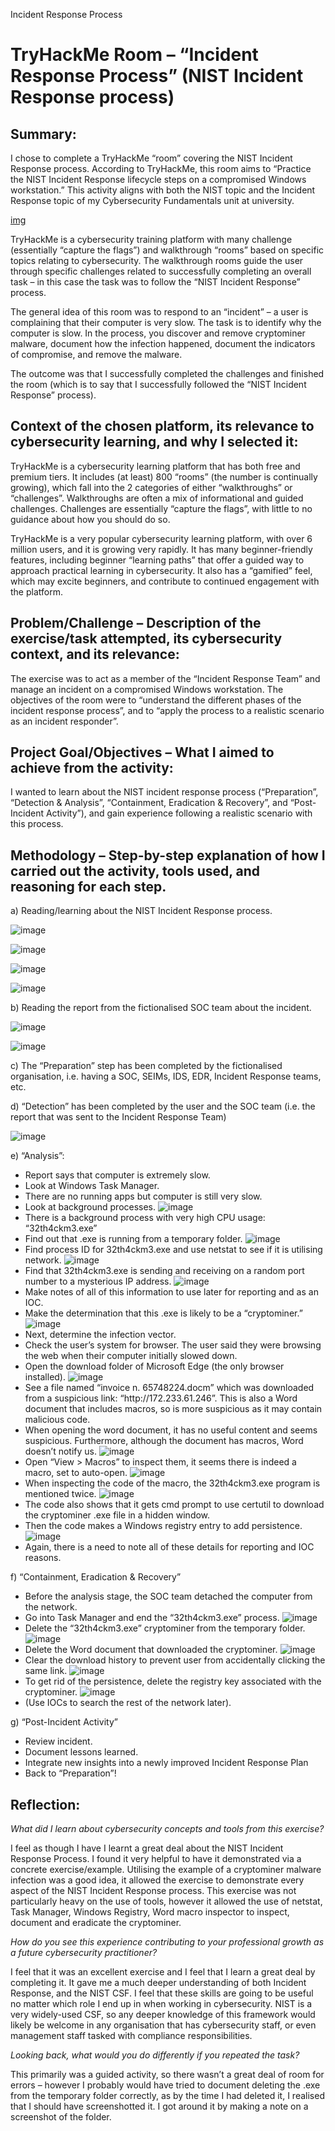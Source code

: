
Incident Response Process

<h1>TryHackMe Room – “Incident Response Process” (NIST Incident Response process)</h1>

<h2>Summary:</h2>

I chose to complete a TryHackMe “room” covering the NIST Incident Response process. According to TryHackMe, this room aims to “Practice the NIST Incident Response lifecycle steps on a compromised Windows workstation.”
This activity aligns with both the NIST topic and the Incident Response topic of my Cybersecurity Fundamentals unit at university.

[img](001.jpg)

TryHackMe is a cybersecurity training platform with many challenge (essentially “capture the flags”) and walkthrough “rooms” based on specific topics relating to cybersecurity. The walkthrough rooms guide the user through specific challenges related to successfully completing an overall task – in this case the task was to follow the “NIST Incident Response” process.

The general idea of this room was to respond to an “incident” – a user is complaining that their computer is very slow. The task is to identify why the computer is slow. In the process, you discover and remove cryptominer malware, document how the infection happened, document the indicators of compromise, and remove the malware.

The outcome was that I successfully completed the challenges and finished the room (which is to say that I successfully followed the “NIST Incident Response” process).


<h2>Context of the chosen platform, its relevance to cybersecurity learning, and why I selected it:</h2>

TryHackMe is a cybersecurity learning platform that has both free and premium tiers. It includes (at least) 800 “rooms” (the number is continually growing), which fall into the 2 categories of either “walkthroughs” or “challenges”. Walkthroughs are often a mix of informational and guided challenges. Challenges are essentially “capture the flags”, with little to no guidance about how you should do so.

TryHackMe is a very popular cybersecurity learning platform, with over 6 million users, and it is growing very rapidly. It has many beginner-friendly features, including beginner “learning paths” that offer a guided way to approach practical learning in cybersecurity. It also has a “gamified” feel, which may excite beginners, and contribute to continued engagement with the platform.


<h2>Problem/Challenge – Description of the exercise/task attempted, its cybersecurity context, and its relevance:</h2>

The exercise was to act as a member of the “Incident Response Team” and manage an incident on a compromised Windows workstation. The objectives of the room were to “understand the different phases of the incident response process”, and to “apply the process to a realistic scenario as an incident responder”.


<h2>Project Goal/Objectives – What I aimed to achieve from the activity:</h2>

I wanted to learn about the NIST incident response process (“Preparation”, “Detection & Analysis”, “Containment, Eradication & Recovery”, and “Post-Incident Activity”), and gain experience following a realistic scenario with this process.


<h2>Methodology – Step-by-step explanation of how I carried out the activity, tools used, and reasoning for each step.</h2>

a)	Reading/learning about the NIST Incident Response process.

![image](https://github.com/nathanus-maximus/nathanus-maximus.github.io/blob/assets/004.jpg)

![image](https://github.com/nathanus-maximus/nathanus-maximus.github.io/blob/assets/005.jpg)

![image](https://github.com/nathanus-maximus/nathanus-maximus.github.io/blob/assets/006.jpg)

![image](https://github.com/nathanus-maximus/nathanus-maximus.github.io/blob/assets/007.jpg)

b)	Reading the report from the fictionalised SOC team about the incident.

![image](https://github.com/nathanus-maximus/nathanus-maximus.github.io/blob/assets/008.jpg)

![image](https://github.com/nathanus-maximus/nathanus-maximus.github.io/blob/assets/009.jpg)

c)	The “Preparation” step has been completed by the fictionalised organisation, i.e. having a SOC, SEIMs, IDS, EDR, Incident Response teams, etc.

d)	“Detection” has been completed by the user and the SOC team (i.e. the report that was sent to the Incident Response Team)

![image](https://github.com/nathanus-maximus/nathanus-maximus.github.io/blob/assets/010.jpg)

e)	“Analysis”:

* Report says that computer is extremely slow.
* Look at Windows Task Manager.
* There are no running apps but computer is still very slow.
* Look at background processes.
  ![image](https://github.com/nathanus-maximus/nathanus-maximus.github.io/blob/assets/013.jpg)
* There is a background process with very high CPU usage: “32th4ckm3.exe”
* Find out that .exe is running from a temporary folder.
  ![image](https://github.com/nathanus-maximus/nathanus-maximus.github.io/blob/assets/015.jpg)
* Find process ID for 32th4ckm3.exe and use netstat to see if it is utilising network.
  ![image](https://github.com/nathanus-maximus/nathanus-maximus.github.io/blob/assets/016.jpg)
* Find that 32th4ckm3.exe is sending and receiving on a random port number to a mysterious IP address.
  ![image](https://github.com/nathanus-maximus/nathanus-maximus.github.io/blob/assets/018.jpg)
* Make notes of all of this information to use later for reporting and as an IOC.
* Make the determination that this .exe is likely to be a “cryptominer.”
  ![image](https://github.com/nathanus-maximus/nathanus-maximus.github.io/blob/assets/019.jpg)
* Next, determine the infection vector.
* Check the user’s system for browser. The user said they were browsing the web when their computer initially slowed down.
* Open the download folder of Microsoft Edge (the only browser installed).
  ![image](https://github.com/nathanus-maximus/nathanus-maximus.github.io/blob/assets/022.jpg)
* See a file named “invoice n. 65748224.docm” which was downloaded from a suspicious link: “ht<span>tp://</span>172.233.61.246”. This is also a Word document that includes macros, so is more suspicious as it may contain malicious code.
* When opening the word document, it has no useful content and seems suspicious. Furthermore, although the document has macros, Word doesn’t notify us.
  ![image](https://github.com/nathanus-maximus/nathanus-maximus.github.io/blob/assets/025.jpg)
* Open “View > Macros” to inspect them, it seems there is indeed a macro, set to auto-open.
  ![image](https://github.com/nathanus-maximus/nathanus-maximus.github.io/blob/assets/026.jpg)
* When inspecting the code of the macro, the 32th4ckm3.exe program is mentioned twice.
  ![image](https://github.com/nathanus-maximus/nathanus-maximus.github.io/blob/assets/027.jpg)
* The code also shows that it gets cmd prompt to use certutil to download the cryptominer .exe file in a hidden window.
* Then the code makes a Windows registry entry to add persistence.
  ![image](https://github.com/nathanus-maximus/nathanus-maximus.github.io/blob/assets/031.jpg)
* Again, there is a need to note all of these details for reporting and IOC reasons.

f)	“Containment, Eradication & Recovery”

* Before the analysis stage, the SOC team detached the computer from the network.
* Go into Task Manager and end the “32th4ckm3.exe” process.
  ![image](https://github.com/nathanus-maximus/nathanus-maximus.github.io/blob/assets/038.jpg)
* Delete the “32th4ckm3.exe” cryptominer from the temporary folder.
  ![image](https://github.com/nathanus-maximus/nathanus-maximus.github.io/blob/assets/039.jpg)
* Delete the Word document that downloaded the cryptominer.
  ![image](https://github.com/nathanus-maximus/nathanus-maximus.github.io/blob/assets/040.jpg)
* Clear the download history to prevent user from accidentally clicking the same link.
  ![image](https://github.com/nathanus-maximus/nathanus-maximus.github.io/blob/assets/041.jpg)
* To get rid of the persistence, delete the registry key associated with the cryptominer.
  ![image](https://github.com/nathanus-maximus/nathanus-maximus.github.io/blob/assets/044.jpg)
* (Use IOCs to search the rest of the network later).

g)	“Post-Incident Activity”

* Review incident.
* Document lessons learned.
* Integrate new insights into a newly improved Incident Response Plan
* Back to “Preparation”!


<h2>Reflection:</h2>

<i>What did I learn about cybersecurity concepts and tools from this exercise?</i>

I feel as though I have I learnt a great deal about the NIST Incident Response Process. I found it very helpful to have it demonstrated via a concrete exercise/example. Utilising the example of a cryptominer malware infection was a good idea, it allowed the exercise to demonstrate every aspect of the NIST Incident Response process. This exercise was not particularly heavy on the use of tools, however it allowed the use of netstat, Task Manager, Windows Registry, Word macro inspector to inspect, document and eradicate the cryptominer.

<i>How do you see this experience contributing to your professional growth as a future cybersecurity practitioner?</i>

I feel that it was an excellent exercise and I feel that I learn a great deal by completing it. It gave me a much deeper understanding of both Incident Response, and the NIST CSF. I feel that these skills are going to be useful no matter which role I end up in when working in cybersecurity. NIST is a very widely-used CSF, so any deeper knowledge of this framework would likely be welcome in any organisation that has cybersecurity staff, or even management staff tasked with compliance responsibilities.

<i>Looking back, what would you do differently if you repeated the task?</i>

This primarily was a guided activity, so there wasn’t a great deal of room for errors – however I probably would have tried to document deleting the .exe from the temporary folder correctly, as by the time I had deleted it, I realised that I should have screenshotted it. I got around it by making a note on a screenshot of the folder.









